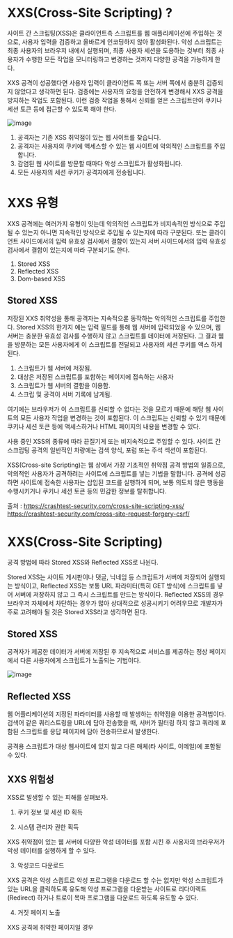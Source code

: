 # XXS(Cross-Site Scripting) ?

사이트 간 스크립팅(XSS)은 클라이언트측 스크립트를 웹 애플리케이션에 주입하는 것으로, 사용자 입력을 검증하고 올바르게 인코딩하지 않아 활성화된다. 악성 스크립트는 최종 사용자의 브라우저 내에서 실행되며, 최종 사용자 세션을 도용하는 것부터 최종 사용자가 수행한 모든 작업을 모니터링하고 변경하는 것까지 다양한 공격을 가능하게 한다. 

XXS 공격이 성공했다면 사용자 입력이 클라이언트 쪽 또는 서버 쪽에서 충분히 검증되지 않았다고 생각하면 된다. 검증에는 사용자의 요청을 안전하게 변경해서 XXS 공격을 방지하는 작업도 포함된다. 이런 검증 작업을 통해서 신뢰를 얻은 스크립트만이 쿠키나 세션 토큰 등에 접근할 수 있도록 해야 한다.

![image](https://user-images.githubusercontent.com/79847020/147270435-eb58149b-ed87-4e9b-b896-7ca567e0a07c.png)

1. 공격자는 기존 XSS 취약점이 있는 웹 사이트를 찾습니다.
2. 공격자는 사용자의 쿠키에 액세스할 수 있는 웹 사이트에 악의적인 스크립트를 주입합니다.
3. 감염된 웹 사이트를 방문할 때마다 악성 스크립트가 활성화됩니다.
4. 모든 사용자의 세션 쿠키가 공격자에게 전송됩니다.

# XXS 유형

XXS 공격에는 여러가지 유형이 잇는데 악의적인 스크립트가 비지속적인 방식으로 주입될 수 있는지 아니면 지속적인 방식으로 주입될 수 있는지에 따라 구분된다. 또는 클라이언트 사이드에서의 입력 유효성 검사에서 결함이 있는지 서버 사이드에서의 입력 유효성 검사에서 결함이 있는지에 따라 구분되기도 한다.

1. Stored XSS
2. Reflected XSS
3. Dom-based XSS

## Stored XSS

저장된 XXS 취약성을 통해 공격자는 지속적으롣 동작하는 악의적인 스크립트를 주입한다. Stored XSS의 한가지 예는 입력 필드를 통해 웹 서버에 입력되었을 수 있으며, 웹 서버는 충분한 유효성 검사를 수행하지 않고 스크립트를 데이터에 저장된다. 그 결과 웹을 방문하는 모든 사용자에게 이 스크립트를 전달되고 사용자의 세션 쿠키를 액스 하게 된다.

1. 스크립트가 웹 서버에 저장됨.
2. 대상은 저장된 스크립트를 포함하는 페이지에 접속하는 사용자
3. 스크립트가 웹 서버의 결함을 이용함.
4. 스크립 및 공격이 서버 기록에 남게됨.







여기에는 브라우저가 이 스크립트를 신뢰할 수 없다는 것을 모르기 때문에 해당 웹 사이트의 모든 사용자 작업을 변경하는 것이 포함된다. 이 스크립트는 신뢰할 수 있기 때문에 쿠키나 세션 토큰 등에 액세스하거나 HTML 페이지의 내용을 변경할 수 있다.

사용 중인 XSS의 종류에 따라 끈질기게 또는 비지속적으로 주입할 수 있다. 사이트 간 스크립팅 공격의 일반적인 차량에는 검색 양식, 포럼 또는 주석 섹션이 포함된다.



XSS(Cross-site Scripting)는 웹 상에서 가장 기초적인 취약점 공격 방법의 일종으로, 악의적인 사용자가 공격하려는 사이트에 스크립트를 넣는 기법을 말합니다. 공격에 성공하면 사이트에 접속한 사용자는 삽입된 코드를 실행하게 되며, 보통 의도치 않은 행동을 수행시키거나 쿠키나 세션 토큰 등의 민감한 정보를 탈취합니다. 







출처 : https://crashtest-security.com/cross-site-scripting-xss/
https://crashtest-security.com/cross-site-request-forgery-csrf/

# XXS(Cross-Site Scripting)


공격 방법에 따라 Stored XSS와 Reflected XSS로 나뉜다.

Stored XSS는 사이트 게시판이나 댓글, 닉네임 등 스크립트가 서버에 저장되어 실행되는 방식이고, Reflected XSS는 보통 URL 파라미터(특히 GET 방식)에 스크립트를 넣어 서버에 저장하지 않고 그 즉시 스크립트를 만드는 방식이다. Reflected XSS의 경우 브라우저 자체에서 차단하는 경우가 많아 상대적으로 성공시키기 어려우므로 개발자가 주로 고려해야 될 것은 Stored XSS라고 생각하면 된다. 

## Stored XSS

공격자가 제공한 데이터가 서버에 저장된 후 지속적으로 서비스를 제공하는 정상 페이지에서 다른 사용자에게 스크립트가 노출되는 기법이다.

![image](https://user-images.githubusercontent.com/79847020/147257237-08d0ed27-1db8-45d5-b842-bdf721f26ed6.png)

## Reflected XSS

웹 어플리케이션의 지정된 파라미터를 사용할 때 발생하는 취약점을 이용한 공격법이다. 검색어 같은 쿼리스트링을 URL에 담아 전송했을 때, 서버가 필터링 하지 않고 쿼리에 포함된 스크립트를 응답 페이지에 담아 전송하므로서 발생한다. 

공격용 스크립트가 대상 웹사이트에 있지 않고 다른 매체(타 사이트, 이메일)에 포함될 수 있다.

## XXS 위험성

XSS로 발생할 수 있는 피해를 살펴보자.

1. 쿠키 정보 및 세션 ID 획득 



2. 시스템 관리자 권한 획득

XXS 취약점이 있는 웹 서버에 다양한 악성 데이터를 포함 시킨 후 사용자의 브라우저가 악성 데이터를 실행하게 할 수 있다. 

3. 악성코드 다운로드

XXS 공격은 악성 스킙트로 악성 프로그램을 다운로드 할 수는 없지만 악성 스크립트가 있는 URL을 클릭하도록 유도해 악성 프로그램을 다운받는 사이트로 리다이렉트(Redirect) 하거나 트로이 목마 프로그램을 다운로드 하도록 유도할 수 있다.

4. 거짓 페이지 노출

XXS 공격에 취약한 페이지일 경우 <Script> 태그 뿐만 아니라 <img>와 같은 그림을 표시하는 태그를 사용해 원래 페이지와는 전혀 관련이 없는 페이지를 표시할 수도 있다. 

## Spring Security로 애플리케이션 XSS를 안전하게 만들기




XSS와 CSRF의 가장 큰 차이점은 공격이 실행되는 위치입니다.

XSS는 희생자 클라이언트 PC에서 실행되며 사용자의 정보를 탈취하는 것이고, CSRF는 위조된 요청을 서버에 보내어 서버단에서 스크립트가 실행됩니다.

출처 

https://namu.wiki/w/XSS
https://www.acunetix.com/websitesecurity/cross-site-scripting/

# 방지법

## 1. XSS 취약점이 있는 innerHTML을 사용을 자제한다.

다행히도 HTML5 에서는 innerHTML을 통해 주입한 스크립트는 실행되지 않는다. 참고로 innerHTML을 HTML을 삽입하는 기능을 말한다.

```HTML
<script>alert('hello');</script>
```
하지만 여전히 스크립트를 실행할 방법이 있으니

onerror 이벤트 속성을 통한 스크립트 주입

<img src=x onerror=alert('xss attck')>

그러므로 꼭 필요한 경우가 아니라면 innerHTML을 통해 검증되지 않은 데이터를 넣지 말자.

textContent, innerText를 사용하면 스크립트가 주입되지 않는다. 

입력한 태그가 아래와 같이 치환되었다. 서버에서 치환처리()


  
